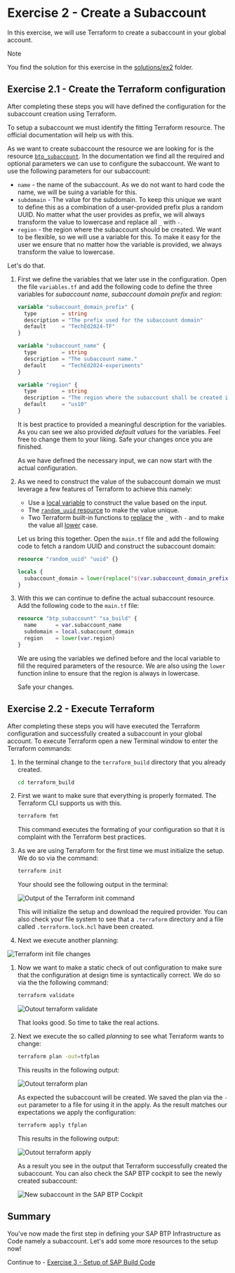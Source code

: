 # Exercise 2 - Create a Subaccount

In this exercise, we will use Terraform to create a subaccount in your global account.

> [!NOTE]
> You find the solution for this exercise in the [solutions/ex2](../../solutions/ex2/) folder.

## Exercise 2.1 - Create the Terraform configuration

After completing these steps you will have defined the configuration for the subaccount creation using Terraform.

To setup a subaccount we must identify the fitting Terraform resource. The official documentation will help us with this.

As we want to create subaccount the resource we are looking for is the resource [`btp_subaccount`](https://registry.terraform.io/providers/SAP/btp/latest/docs/resources/subaccount). In the documentation we find all the required and optional parameters we can use to configure the subaccount. We want to use the following parameters for our subaccount:

- `name` - the name of the subaccount. As we do not want to hard code the name, we will be suing a variable for this.
- `subdomain` - The value for the subdomain. To keep this unique we want to define this as a combination of a user-provided prefix plus a random UUID. No matter what the user provides as prefix, we will always transform the value to lowercase and replace all `_` with `-`.
- `region` - the region where the subaccount should be created. We want to be flexible, so we will use a variable for this. To make it easy for the user we ensure that no matter how the variable is provided, we always transform the value to lowercase.

Let's do that.

1. First we define the variables that we later use in the configuration. Open the file `variables.tf` and add the following code to define the three variables for *subaccount name*, *subaccount domain prefix*  and *region*:

      ```terraform
      variable "subaccount_domain_prefix" {
        type        = string
        description = "The prefix used for the subaccount domain"
        default     = "TechEd2024-TF"
      }

      variable "subaccount_name" {
        type        = string
        description = "The subaccount name."
        default     = "TechEd2024-experiments"
      }

      variable "region" {
        type        = string
        description = "The region where the subaccount shall be created in."
        default     = "us10"
      }
      ```

      It is best practice to provided a meaningful description for the variables. As you can see we also provided *default values* for the variables. Feel free to change them to your liking. Safe your changes once you are finished.

      As we have defined the necessary input, we can now start with the actual configuration.

1. As we need to construct the value of the subaccount domain we must leverage a few features of Terraform to achieve this namely:

    - Use a [local variable](https://developer.hashicorp.com/terraform/language/values/locals) to construct the value based on the input.
    - The [`random_uuid` resource](https://registry.terraform.io/providers/hashicorp/random/latest/docs/resources/uuid) to make the value unique.
    - Two Terraform built-in functions to [replace](https://developer.hashicorp.com/terraform/language/functions/replace) the `_` with `-` and to make the value all [lower](https://developer.hashicorp.com/terraform/language/functions/lower) case.

    Let us bring this together. Open the `main.tf` file and add the following code to fetch a random UUID and construct the subaccount domain:

    ```terraform
    resource "random_uuid" "uuid" {}

    locals {
      subaccount_domain = lower(replace("${var.subaccount_domain_prefix}-${random_uuid.uuid.result}", "_", "-"))
    }
    ```

1. With this we can continue to define the actual subaccount resource. Add the following code to the `main.tf` file:

    ```terraform
    resource "btp_subaccount" "sa_build" {
      name      = var.subaccount_name
      subdomain = local.subaccount_domain
      region    = lower(var.region)
    }
    ```

    We are using the variables we defined before and the local variable to fill the required parameters of the resource. We are also using the `lower` function inline to ensure that the region is always in lowercase.

    Safe your changes.

## Exercise 2.2 - Execute Terraform

After completing these steps you will have executed the Terraform configuration and successfully created a subaccount in your global account. To execute Terraform open a new Terminal window to enter the Terraform commands:

1. In the terminal change to the `terraform_build` directory that you already created.

    ```bash
    cd terraform_build
    ```


1. First we want to make sure that everything is properly formated. The Terraform CLI supports us with this.

    ```bash
    terraform fmt
    ```

   This command executes the formating of your configuration so that it is complaint with the Terraform best practices.

1. As we are using Terraform for the first time we must initialize the setup. We do so via the command:

    ```bash
    terraform init
    ```
    Your should see the following output in the terminal:

    ![Output of the Terraform init command](./images/terraform-init-output.png)

    This will initialize the setup and download the required provider. You can also check your file system to see that a `.terraform` directory and a file called `.terraform.lock.hcl` have been created.

3. Next we execute another planning:

  ![Terraform init file changes](./images/terraform%20init%20-%20file%20changes.png)

1. Now we want to make a static check of out configuration to make sure that the configuration at design time is syntactically correct. We do so via the the following command:

    ```bash
    terraform validate
    ```

    ![Outout terraform validate](./images/output-terraform-validate.png)

    That looks good. So time to take the real actions.

1. Next we execute the so called *planning* to see what Terraform wants to change:

    ```bash
    terraform plan -out=tfplan
    ```

    This reuslts in the following output:

    ![Outout terraform plan](./images/output-terraform-plan.png)

    As expected the subaccount will be created. We saved the plan via the `-out` parameter to a file for using it in the apply. As the result matches our expectations we apply the configuration:

    ```bash
    terraform apply tfplan
    ```

    This results in the following output:

    ![Outout terraform apply](./images/output-terraform-apply.png)

    As a result you see in the output that Terraform successfully created the subaccount. You can also check the SAP BTP cockpit to see the newly created subaccount:

    ![New subaccount in the SAP BTP Cockpit](./images/new-subaccount-btp-cockpit.png)

## Summary

You've now made the first step in defining your SAP BTP Infrastructure as Code namely a subaccount. Let's add some more resources to the setup now!

Continue to - [Exercise 3 - Setup of SAP Build Code](../ex3/README.md)

